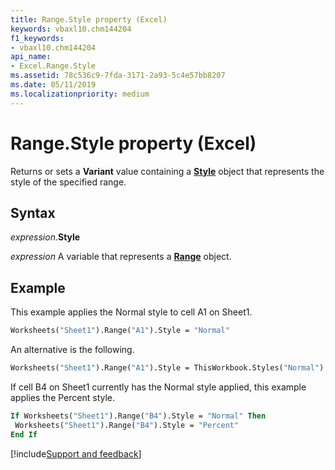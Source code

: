 ```yaml
---
title: Range.Style property (Excel)
keywords: vbaxl10.chm144204
f1_keywords:
- vbaxl10.chm144204
api_name:
- Excel.Range.Style
ms.assetid: 78c536c9-7fda-3171-2a93-5c4e57bb8207
ms.date: 05/11/2019
ms.localizationpriority: medium
---
```



# Range.Style property (Excel)

Returns or sets a **Variant** value containing a **[Style](Excel.Style.md)** object that represents the style of the specified range.


## Syntax

_expression_.**Style**

_expression_ A variable that represents a **[Range](Excel.Range(object).md)** object.


## Example

This example applies the Normal style to cell A1 on Sheet1.

```vb
Worksheets("Sheet1").Range("A1").Style = "Normal"

```

An alternative is the following.

```vb
Worksheets("Sheet1").Range("A1").Style = ThisWorkbook.Styles("Normal")
```

If cell B4 on Sheet1 currently has the Normal style applied, this example applies the Percent style.

```vb
If Worksheets("Sheet1").Range("B4").Style = "Normal" Then 
 Worksheets("Sheet1").Range("B4").Style = "Percent" 
End If

```



[!include[Support and feedback](~/includes/feedback-boilerplate.md)]
